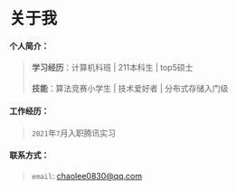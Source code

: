 # 关于我

#### 个人简介：
> **学习经历**：计算机科班 | 211本科生 | top5硕士 <br><br>
> **技能**：算法竞赛小学生 | 技术爱好者 | 分布式存储入门级

#### 工作经历：
> ```2021```年```7```月入职腾讯实习

#### 联系方式：
> `email`: <chaolee0830@qq.com>
